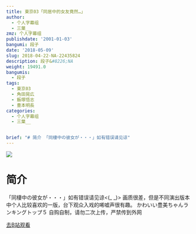 ```yaml
---
title: 東京03「同居中的女友竟然…」
author:
  - 个人字幕组
  - 三葉__
zmz: 个人字幕组
publishdate: '2001-01-03'
bangumi: 段子
date: '2018-05-09'
slug: 2018-04-22-NA-22435824
description: 段子&#8226;NA
weight: 19491.0
bangumis:
  - 段子
tags:
  - 東京03
  - 角田晃広
  - 飯塚悟志
  - 豊本明長
categories:
  - 个人字幕组
  - 三葉__


brief: "# 简介 「同棲中の彼女が・・・」如有错误请见谅"
---
```

![](https://i.imgur.com/iNFkGsc.jpg)
# 简介  
「同棲中の彼女が・・・」如有错误请见谅<(_ _)>
画质很差，但是不同演出版本中个人比较喜欢的一版，台下观众入戏的唏嘘声很有趣。
かわいい豊美ちゃんランキングトップ５
自购自制，请勿二次上传，严禁传到外网  

[去B站观看](https://www.bilibili.com/video/av22435824/)
 
